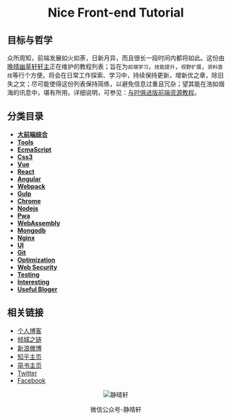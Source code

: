 <h1 align="center">Nice Front-end Tutorial</h1>


## 目标与哲学

众所周知，前端发展如火如荼，日新月异，而且很长一段时间内都将如此。这份由[晚晴幽草轩轩主](https://jeffjade.com)正在维护的教程列表；旨在为`前端学习`，`技能提升`，`视野扩展`，`资料查找`等行个方便。将会在日常工作探索、学习中，持续保持更新，增新优之章，除旧失之文；尽可能使得这份列表保持简练，以避免信息过重且冗杂；望其能在浩如烟海的讯息中，堪有所用。详细说明，可参见：[与时俱进版前端资源教程](https://www.jeffjade.com/2017/09/28/127-nice-front-end-tutorial/)。

## 分类目录

- [**大前端综合**](https://github.com/nicejade/nice-front-end-tutorial/blob/master/tutorial/front-end-tutorial.md)
- [**Tools**](https://github.com/nicejade/nice-front-end-tutorial/blob/master/tutorial/tools-tutorial.md)
- [**EcmaScript**](https://github.com/nicejade/nice-front-end-tutorial/blob/master/tutorial/ecmascript-tutorial.md)
- [**Css3**](https://github.com/nicejade/nice-front-end-tutorial/blob/master/tutorial/css3-tutorial.md)
- [**Vue**](https://github.com/nicejade/nice-front-end-tutorial/blob/master/tutorial/vue-tutorial.md)
- [**React**](https://github.com/nicejade/nice-front-end-tutorial/blob/master/tutorial/react-tutorial.md)
- [**Angular**](https://github.com/nicejade/nice-front-end-tutorial/blob/master/tutorial/angular-tutorial.md)
- [**Webpack**](https://github.com/nicejade/nice-front-end-tutorial/blob/master/tutorial/webpack-tutorial.md)
- [**Gulp**](https://github.com/nicejade/nice-front-end-tutorial/blob/master/tutorial/gulp-tutorial.md)
- [**Chrome**](https://github.com/nicejade/nice-front-end-tutorial/blob/master/tutorial/chrome-tutorial.md)
- [**Nodejs**](https://github.com/nicejade/nice-front-end-tutorial/blob/master/tutorial/nodejs-tutorial.md)
- [**Pwa**](https://github.com/nicejade/nice-front-end-tutorial/blob/master/tutorial/pwa-tutorial.md)
- [**WebAssembly**](https://github.com/nicejade/nice-front-end-tutorial/blob/master/tutorial/webAssembly.md)
- [**Mongodb**](https://github.com/nicejade/nice-front-end-tutorial/blob/master/tutorial/mongodb-tutorial.md)
- [**Nginx**](https://github.com/nicejade/nice-front-end-tutorial/blob/master/tutorial/nginx-tutorial.md)
- [**UI**](https://github.com/nicejade/nice-front-end-tutorial/blob/master/tutorial/ui-tutorial.md)
- [**Git**](https://github.com/nicejade/nice-front-end-tutorial/blob/master/tutorial/git-tutorial.md)
- [**Optimization**](https://github.com/nicejade/nice-front-end-tutorial/blob/master/tutorial/optimization-tutorial.md)
- [**Web Security**](https://github.com/nicejade/nice-front-end-tutorial/blob/master/tutorial/web-security-tutorial.md)
- [**Testing**](https://github.com/nicejade/nice-front-end-tutorial/blob/master/tutorial/testing-tutorial.md)
- [**Interesting**](https://github.com/nicejade/nice-front-end-tutorial/blob/master/tutorial/interesting-tutorial.md)
- [**Useful Bloger**](https://github.com/nicejade/nice-front-end-tutorial/blob/master/tutorial/front-end-bloger.md)

## 相关链接

- [个人博客](https://jeffjade.com/Links)
- [倾城之链](https://nicelinks.site)
- [新浪微博](http://weibo.com/jeffjade)
- [知乎主页](https://www.zhihu.com/people/yang-qiong-pu/)
- [简书主页](http://www.jianshu.com/u/9aae3d8f4c3d)
- [Twitter](https://twitter.com/jeffjade2)
- [Facebook](https://www.facebook.com/yang.gang.jade)

<div align="center"><img src="https://raw.githubusercontent.com/nicejade/nice-front-end-tutorial/master/assets/images/静晴轩.jpg" alt="静晴轩"><p>微信公众号-静晴轩</p></div>
